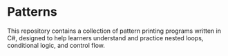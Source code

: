 # Patterns
This repository contains a collection of pattern printing programs written in C#, designed to help learners understand and practice nested loops, conditional logic, and control flow.
